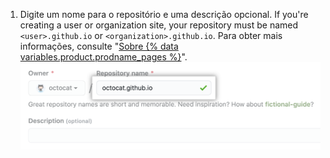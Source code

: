 1. Digite um nome para o repositório e uma descrição opcional. If you're creating a user or organization site, your repository must be named `<user>.github.io` or `<organization>.github.io`. Para obter mais informações, consulte "[Sobre {% data variables.product.prodname_pages %}](/articles/about-github-pages#types-of-github-pages-sites)". ![Campo Create repository (Criar repositório)](/assets/images/help/pages/create-repository-name-pages.png)

